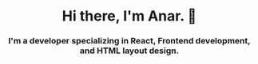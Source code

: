 <h1 align="center">Hi there, I'm Anar. 👋</h1>
<h3 align="center">I'm a developer specializing in React, Frontend development, and HTML layout design.</h3>
